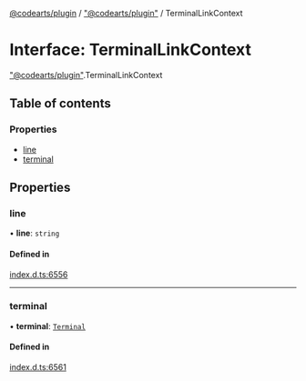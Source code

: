 [@codearts/plugin](../README.md) / ["@codearts/plugin"](../modules/_codearts_plugin_.md) / TerminalLinkContext

# Interface: TerminalLinkContext

["@codearts/plugin"](../modules/_codearts_plugin_.md).TerminalLinkContext

## Table of contents

### Properties

- [line](codearts_plugin_.TerminalLinkContext.md#line)
- [terminal](codearts_plugin_.TerminalLinkContext.md#terminal)

## Properties

### line

• **line**: `string`

#### Defined in

[index.d.ts:6556](https://github.com/huaweicloud/cloudide-plugin-api/blob/3b0eee8/index.d.ts#L6556)

___

### terminal

• **terminal**: [`Terminal`](codearts_plugin_.Terminal.md)

#### Defined in

[index.d.ts:6561](https://github.com/huaweicloud/cloudide-plugin-api/blob/3b0eee8/index.d.ts#L6561)
